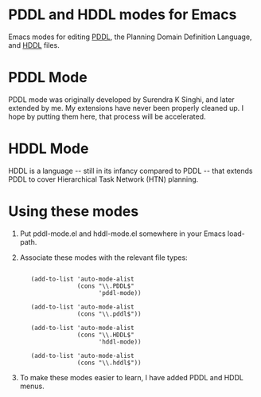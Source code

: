 # PDDL and HDDL modes for Emacs
Emacs modes for editing [PDDL](https://planning.wiki/guide/whatis/pddl), the Planning Domain Definition Language, and [HDDL](https://arxiv.org/abs/1911.05499) files.

# PDDL Mode

PDDL mode was originally developed by Surendra K Singhi, and later extended by me.  My extensions have never been properly cleaned up. I hope by putting them here, that process will be accelerated.

# HDDL Mode

HDDL is a language -- still in its infancy compared to PDDL -- that extends PDDL to cover Hierarchical Task Network (HTN) planning.

# Using these modes

1. Put pddl-mode.el and hddl-mode.el somewhere in your Emacs load-path.

2. Associate these modes with the relevant file types:

   ```

      (add-to-list 'auto-mode-alist
                   (cons "\\.PDDL$"
                         'pddl-mode))

      (add-to-list 'auto-mode-alist
                   (cons "\\.pddl$"))

      (add-to-list 'auto-mode-alist
                   (cons "\\.HDDL$"
                         'hddl-mode))

      (add-to-list 'auto-mode-alist
                   (cons "\\.hddl$"))

   ```

3. To make these modes easier to learn, I have added PDDL and HDDL menus.

